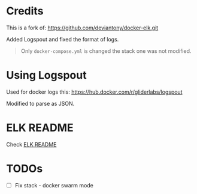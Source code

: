 # Credits

This is a fork of: https://github.com/deviantony/docker-elk.git

Added Logspout and fixed the format of logs.

> Only `docker-compose.yml` is changed the stack one was not modified.

# Using Logspout

Used for docker logs this:
https://hub.docker.com/r/gliderlabs/logspout

Modified to parse as JSON.

# ELK README

Check [ELK README](ELK_README.md)

# TODOs

- [ ] Fix stack - docker swarm mode
 